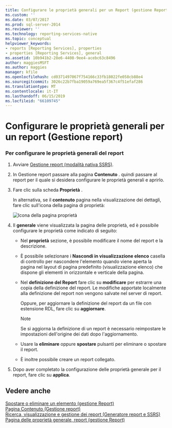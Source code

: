 ```yaml
---
title: Configurare le proprietà generali per un Report (gestione Report) | Microsoft Docs
ms.custom: ''
ms.date: 03/07/2017
ms.prod: sql-server-2014
ms.reviewer: ''
ms.technology: reporting-services-native
ms.topic: conceptual
helpviewer_keywords:
- reports [Reporting Services], properties
- properties [Reporting Services], general
ms.assetid: 10b941b2-28e6-4408-9ee4-acebc63c8496
author: maggiesMSFT
ms.author: maggies
manager: kfile
ms.openlocfilehash: cd0371497067f754166c33fb18022fe058cb88e4
ms.sourcegitcommit: 3026c22b7fba19059a769ea5f367c4f51efaf286
ms.translationtype: MT
ms.contentlocale: it-IT
ms.lasthandoff: 06/15/2019
ms.locfileid: "66109745"
---
```

# <a name="configure-general-properties-for-a-report-report-manager"></a>Configurare le proprietà generali per un report (Gestione report)
    
### <a name="to-configure-general-report-properties"></a>Per configurare le proprietà generali del report  
  
1.  Avviare [Gestione report &#40;modalità nativa SSRS&#41;](../../2014/reporting-services/report-manager-ssrs-native-mode.md).  
  
2.  In Gestione report passare alla pagina **Contenuto** . quindi passare al report per il quale si desidera configurare le proprietà generali e aprirlo.  
  
3.  Fare clic sulla scheda **Proprietà** .  
  
     In alternativa, se il **contenuto** pagina nella visualizzazione dei dettagli, fare clic sull'icona della pagina di proprietà:  
  
     ![Icona della pagina proprietà](media/prop.gif "icona della pagina proprietà")  
  
4.  Il **generale** viene visualizzata la pagina delle proprietà, ed è possibile configurare le proprietà come indicato di seguito:  
  
    -   Nel **proprietà** sezione, è possibile modificare il nome del report e la descrizione.  
  
    -   È possibile selezionare i **Nascondi in visualizzazione elenco** casella di controllo per nascondere l'elemento quando viene aperta la pagina nel layout di pagina predefinito (visualizzazione elenco) che dispone gli elementi in orizzontale e verticale della pagina.  
  
    -   Nel **definizione del Report** fare clic su **modificare** per estrarre una copia della definizione del report. Le modifiche apportate localmente alla definizione del report non vengono salvate nel server di report.  
  
         Oppure, per aggiornare la definizione del report da un file con estensione RDL, fare clic su **aggiornare**.  
  
        > [!NOTE]  
        >  Se si aggiorna la definizione di un report è necessario reimpostare le impostazioni dell'origine dei dati dopo l'aggiornamento.  
  
    -   Usare la **eliminare** oppure **spostare** pulsanti per eliminare o spostare il report.  
  
    -   È inoltre possibile creare un report collegato.  
  
5.  Dopo aver completato la configurazione delle proprietà generale per il report, fare clic su **applica**.  
  
## <a name="see-also"></a>Vedere anche  
 [Spostare o eliminare un elemento &#40;gestione Report&#41;](report-server/move-or-delete-an-item-report-manager.md)   
 [Pagina Contenuto &#40;Gestione report&#41;](../../2014/reporting-services/contents-page-report-manager.md)   
 [Ricerca, visualizzazione e gestione dei report &#40;Generatore report e SSRS&#41;](report-builder/finding-viewing-and-managing-reports-report-builder-and-ssrs.md)   
 [Pagina delle proprietà generale, report &#40;gestione Report&#41;](../../2014/reporting-services/general-properties-page-reports-report-manager.md)  
  
  
